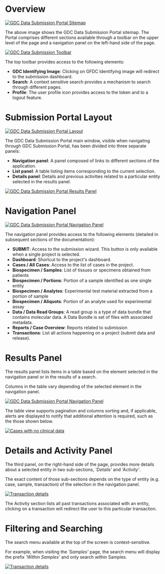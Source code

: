 # Overview

[![GDC Data Submission Portal Sitemap](images/GDC_Submission_Portal_Sitemap.png)](images/GDC_Submission_Portal_Sitemap.png "Click to see the full image.")

The above image shows the GDC Data Submission Portal sitemap. The Portal comprises different sections available through a toolbar on the upper level of the page and a navigation panel on the left-hand side of the page.

[![GDC Data Submission Toolbar](images/GDC_Submission_Toolbar.png)](images/GDC_Submission_Toolbar.png "Click to see the full image.")

The top toolbar provides access to the following elements:

* __GDC Identifying Image__: Clicking on GFDC Identifying image will redirect to the submission dashboard.
* __Search__: A context sensitive search provides a mechanism to search through different pages.
* __Profile__: The user profile icon provides access to the token and to a logout feature.

# Submission Portal Layout

[![GDC Data Submission Portal Layout](images/GDC_Submission_Portal_Layout.png)](images/GDC_Submission_Portal_Layout.png "Click to see the full image.")

The GDC Data Submission Portal main window, visible when navigating through GDC Submission Portal, has been divided into three separate panels:

* __Navigation panel__: A panel composed of links to different sections of the application.
* __List panel__: A table listing items corresponding to the current selection.
* __Details panel__: Details and previous activities related to a particular entity selected in the results panel.

[![GDC Data Submission Portal Results Panel](images/GDC_Submission_Results_Panel.png)](images/GDC_Submission_Results_Panel.png "Click to see the full image.")

# Navigation Panel

[![GDC Data Submission Portal Navigation Panel](images/GDC_Submission_Navigation.png)](images/GDC_Submission_Navigation.png "Click to see the full image.")

The navigation panel provides access to the following elements (detailed in subsequent sections of the documentation):

* __SUBMIT__: Access to the submission wizard. This button is only available when a single project is selected.
* __Dashboard__: Shortcut to the project's dashboard.
* __Cases / All Cases__: Access to the list of cases in the project.
* __Biospecimen / Samples__: List of tissues or specimens obtained from patients
* __Biospecimen / Portions__: Portion of a sample identified as one single entity
* __Biospecimen / Analytes__: Experimental test material extracted from a portion of sample
* __Biospecimen / Aliquots__: Portion of an analyte used for experimental assay
* __Data / Data Read Groups__:  A read group is a type of data bundle that contains molecular data. A Data Bundle is set of files with associated metadata.
* __Reports / Case Overview__: Reports related to submission
* __Transactions__: List all actions happening on a project (submit data and release).

# Results Panel

The results panel lists items in a table based on the element selected in the navigation panel or in the results of a search.

Columns in the table vary depending of the selected element in the navigation panel.

[![GDC Data Submission Portal Navigation Panel](images/GDC_Submission_Results_Panel.png)](images/GDC_Submission_Results_Panel.png "Click to see the full image.")

The table view supports pagination and columns sorting and, if applicable, alerts are displayed to notify that additional attention is required, such as the those shown below.

[![Cases with no clinical data](images/GDC_Submission_Cases_with_no_Clinical_Data.png)](images/GDC_Submission_Cases_with_no_Clinical_Data.png "Click to see the full image.")

# Details and Activity Panel

The third panel, on the right-hand side of the page, provides more details about a selected entity in two sub-sections, _'Details'_ and _'Activity'_.

The exact content of those sub-sections depends on the type of entity (e.g. case, sample, transaction) of the selection in the navigation panel.

[![Transaction details](images/GDC_Submission_Transaction_Details.png)](images/GDC_Submission_Transaction_Details.png "Click to see the full image.")

The Activity section lists all past transactions associated with an entity, clicking on a transaction will redirect the user to this particular transaction.

# Filtering and Searching

The search menu available at the top of the screen is context-sensitive.

For example, when visiting the _'Samples'_ page, the search menu will display the prefix _'Within Samples'_ and only search within Samples.

[![Transaction details](images/GDC_Submission_Search_within_Samples.png)](images/GDC_Submission_Search_within_Samples.png "Click to see the full image.")
